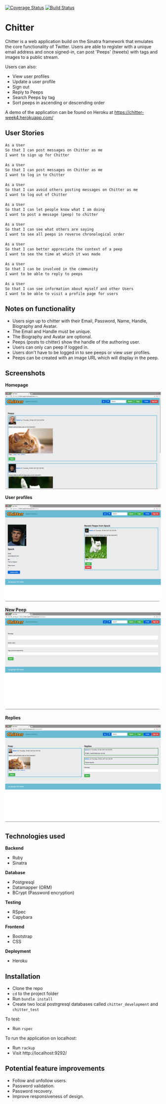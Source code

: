 [![Coverage Status](https://coveralls.io/repos/github/makersacademy/chitter-challenge/badge.svg?branch=rjlynch)](https://coveralls.io/github/makersacademy/chitter-challenge?branch=rjlynch)   [![Build Status](https://travis-ci.org/joemaidman/chitter-challenge.svg?branch=master)](https://travis-ci.org/joemaidman/chitter-challenge)

Chitter
=======

Chitter is a web application build on the Sinatra framework that emulates the core functionality of Twitter. Users are able to register with a unique email address and once signed-in, can post 'Peeps' (tweets) with tags and images to a public stream.

Users can also:
- View user profiles
- Update a user profile
- Sign out
- Reply to Peeps
- Search Peeps by tag
- Sort peeps in ascending or descending order

A demo of the application can be found on Heroku at https://chitter-week4.herokuapp.com/

## User Stories
```
As a User
So that I can post messages on Chitter as me
I want to sign up for Chitter

As a User
So that I can post messages on Chitter as me
I want to log in to Chitter

As a User
So that I can avoid others posting messages on Chitter as me
I want to log out of Chitter

As a User
So that I can let people know what I am doing  
I want to post a message (peep) to chitter

As a User
So that I can see what others are saying  
I want to see all peeps in reverse chronological order

As a User
So that I can better appreciate the context of a peep
I want to see the time at which it was made

As a User
So that I can be involved in the community
I want to be able to reply to peeps

As a User
So that I can see information about myself and other Users
I want to be able to visit a profile page for users
```

## Notes on functionality
* Users sign up to chitter with their Email, Password, Name,  Handle, Biography and Avatar.
* The Email and Handle must be unique.
* The Biography and Avatar are optional.
* Peeps (posts to chitter) show the handle of the authoring user.
* Users can only can peep if logged in.
* Users don't have to be logged in to see peeps or view user profiles.
* Peeps can be created with an image URL which will display in the peep.

## Screenshots
**Homepage**

![home](https://github.com/joemaidman/chitter-challenge/blob/master/screenshots/peeps.png)

**User profiles**

![Profile](https://github.com/joemaidman/chitter-challenge/blob/master/screenshots/profile.png)

**New Peep**
![peep](https://github.com/joemaidman/chitter-challenge/blob/master/screenshots/peep.png)

**Replies**

![reply](https://github.com/joemaidman/chitter-challenge/blob/master/screenshots/replies.png)

## Technologies used
**Backend**
- Ruby
- Sinatra

**Database**
- Postgresql
- Datamapper (ORM)
- BCrypt (Password encryption)

**Testing**
- RSpec
- Capybara

**Frontend**
- Bootstrap
- CSS

**Deployment**
- Heroku

## Installation
- Clone the repo
- `cd` to the project folder
- Run `bundle install`
- Create two local postrgresql databases called `chitter_development` and `chitter_test`

To test:
- Run `rspec`

To run the application on localhost:
- Run `rackup`
- Visit http://localhost:9292/

## Potential feature improvements
* Follow and unfollow users.
* Password validation.
* Password recovery.
* Improve responsiveness of design.
